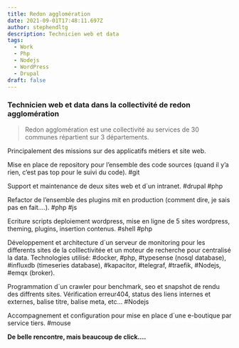 ```yaml
---
title: Redon agglomération
date: 2021-09-01T17:48:11.697Z
author: stephendltg
description: Technicien web et data
tags:
  - Work
  - Php
  - Nodejs
  - WordPress
  - Drupal
draft: false
---
```

### **Technicien web et data dans la collectivité de redon agglomération**

> Redon agglomération est une collectivité au services de 30 communes répartient sur 3 départements.

Principalement des missions sur des applicatifs métiers et site web.

Mise en place de repository pour l’ensemble des code sources (quand il y’a rien, c’est pas top pour le suivi du code). #git

Support et maintenance de deux sites web et d´un intranet. #drupal #php

Refactor de l’ensemble des plugins mit en production (comment dire, je sais pas en fait….). #php #js

Ecriture scripts deploiement wordpress, mise en ligne de 5 sites wordpress, theming, plugins, insertion contenus. #shell #php

Développement et architecture d´un serveur de monitoring pour les differents sites de la colllectivitée et un moteur de recherche pour centralisé la data. Technologies utilisé: #docker, #php, #typesense (nosql database), #influxdb (timeseries database), #kapacitor, #telegraf, #traefik, #Nodejs, #emqx (broker).

Programmation d´un crawler pour benchmark, seo et snapshot de rendu des diffrents sites. Vérification erreur404, status des liens internes et externes, balise titre, balise meta, etc... #Nodejs

Accompagnement et configuration pour mise en place d´une e-boutique par service tiers. #mouse

**De belle rencontre, mais beaucoup de click....**